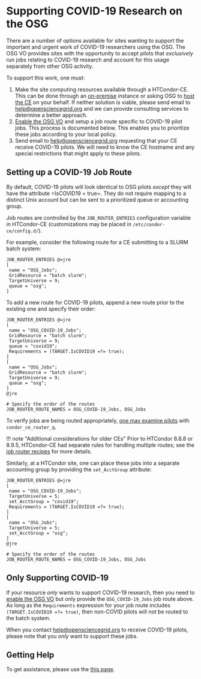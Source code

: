 
Supporting COVID-19 Research on the OSG
=======================================

There are a number of options available for sites wanting to support the
important and urgent work of COVID-19 researchers using the OSG.  The OSG VO
provides sites with the opportunity to accept pilots that _exclusively_ run
jobs relating to COVID-19 research and account for this usage separately
from other OSG activity.

To support this work, one must:

1. Make the site computing resources available through a HTCondor-CE.  This
can be done through an [on-premise](/compute-element/install-htcondor-ce/)
instance or asking OSG to [host the CE](/compute-element/hosted-ce/) on your
behalf.  If neither solution is viable, please send email to
<help@opensciencegrid.org> and we can provide consulting services to determine
a better approach.
2. [Enable the OSG VO](/security/lcmaps-voms-authentication/#configuring-the-lcmaps-voms-plugin)
and setup a job route specific to COVID-19 pilot jobs.
This process is documented below.  This enables you to prioritize these jobs
according to your local policy.
3. Send email to <help@opensciencegrid.org> requesting that your CE receive
COVID-19 pilots.  We will need to know the CE hostname and any special
restrictions that might apply to these pilots.

Setting up a COVID-19 Job Route
-------------------------------

By default, COVID-19 pilots will look identical to OSG pilots _except_ they
will have the attribute =IsCOVID19 = true=.  They do not require mapping to
a distinct Unix account but can be sent to a prioritized queue or accounting
group.

Job routes are controlled by the `JOB_ROUTER_ENTRIES` configuration variable
in HTCondor-CE (customizations may be placed in `/etc/condor-ce/config.d/`).

For example, consider the following route for a CE submitting to a SLURM batch
system:

```
JOB_ROUTER_ENTRIES @=jre
[
 name = "OSG_Jobs";
 GridResource = "batch slurm";
 TargetUniverse = 9;
 queue = "osg";
]
```

To add a new route for COVID-19 pilots, append a new route
prior to the existing one and specify their order:

```hl_lines="2 3 4 5 6 7 8 17 18"
JOB_ROUTER_ENTRIES @=jre
[
 name = "OSG_COVID-19_Jobs";
 GridResource = "batch slurm";
 TargetUniverse = 9;
 queue = "covid19";
 Requirements = (TARGET.IsCOVID19 =?= true);
]
[
 name = "OSG_Jobs";
 GridResource = "batch slurm";
 TargetUniverse = 9;
 queue = "osg";
]
@jre

# Specify the order of the routes
JOB_ROUTER_ROUTE_NAMES = OSG_COVID-19_Jobs, OSG_Jobs
```

To verify jobs are being routed appropriately,
[one may examine pilots](/compute-element/troubleshoot-htcondor-ce/#condor_ce_router_q)
with `condor_ce_router_q`.

!!! note "Additional considerations for older CEs"
    Prior to HTCondor 8.8.8 or 8.9.5, HTCondor-CE had separate rules for handling
    multiple routes; see the
    [job router recipes](/compute-element/job-router-recipes#how_jobs_match_to_job_routes) for more
    details.

Similarly, at a HTCondor site, one can place these jobs into a
separate accounting group by providing the `set_AcctGroup` attribute:

```hl_lines="5 11"
JOB_ROUTER_ENTRIES @=jre
[
 name = "OSG_COVID-19_Jobs";
 TargetUniverse = 5;
 set_AcctGroup = "covid19";
 Requirements = (TARGET.IsCOVID19 =?= true);
]
[
 name = "OSG_Jobs";
 TargetUniverse = 5;
 set_AcctGroup = "osg";
]
@jre

# Specify the order of the routes
JOB_ROUTER_ROUTE_NAMES = OSG_COVID-19_Jobs, OSG_Jobs
```

Only Supporting COVID-19
------------------------

If your resource _only_ wants to support COVID-19 research, then you need
to [enable the OSG VO](/security/lcmaps-voms-authentication/#configuring-the-lcmaps-voms-plugin)
but only provide the `OSG_COVID-19_Jobs` job route above.  As long as the
`Requirements` expression for your job route includes
`(TARGET.IsCOVID19 =?= true)`, then non-COVID pilots will not be routed
to the batch system.

When you contact <help@opensciencegrid.org> to receive COVID-19 pilots,
please note that you _only_ want to support these jobs.

Getting Help
------------

To get assistance, please use the [this page](/common/help).
